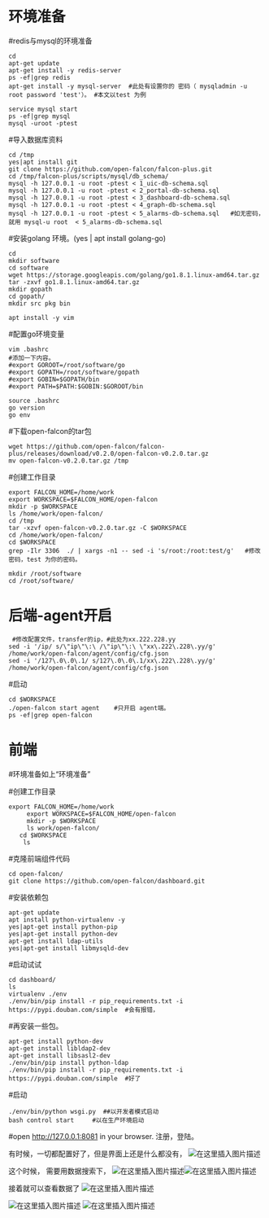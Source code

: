 ﻿#  环境准备
#redis与mysql的环境准备

```
cd
apt-get update
apt-get install -y redis-server
ps -ef|grep redis
apt-get install -y mysql-server  #此处有设置你的 密码（ mysqladmin -u root password 'test'）。 #本文以test 为例 
      
service mysql start
ps -ef|grep mysql     
mysql -uroot -ptest
```
#导入数据库资料

```
cd /tmp
yes|apt install git
git clone https://github.com/open-falcon/falcon-plus.git
cd /tmp/falcon-plus/scripts/mysql/db_schema/
mysql -h 127.0.0.1 -u root -ptest < 1_uic-db-schema.sql
mysql -h 127.0.0.1 -u root -ptest < 2_portal-db-schema.sql 
mysql -h 127.0.0.1 -u root -ptest < 3_dashboard-db-schema.sql 
mysql -h 127.0.0.1 -u root -ptest < 4_graph-db-schema.sql 
mysql -h 127.0.0.1 -u root -ptest < 5_alarms-db-schema.sql   #如无密码，就用 mysql-u root  < 5_alarms-db-schema.sql
```
#安装golang  环境。(yes | apt install golang-go)

```
cd 
mkdir software
cd software
wget https://storage.googleapis.com/golang/go1.8.1.linux-amd64.tar.gz
tar -zxvf go1.8.1.linux-amd64.tar.gz 
mkdir gopath
cd gopath/
mkdir src pkg bin

apt install -y vim 
```
#配置go环境变量

```
vim .bashrc 
#添加一下内容。
#export GOROOT=/root/software/go
#export GOPATH=/root/software/gopath
#export GOBIN=$GOPATH/bin
#export PATH=$PATH:$GOBIN:$GOROOT/bin

source .bashrc 
go version
go env	
```
#下载open-falcon的tar包

```
wget https://github.com/open-falcon/falcon-plus/releases/download/v0.2.0/open-falcon-v0.2.0.tar.gz
mv open-falcon-v0.2.0.tar.gz /tmp
```
#创建工作目录

```
export FALCON_HOME=/home/work
export WORKSPACE=$FALCON_HOME/open-falcon
mkdir -p $WORKSPACE
ls /home/work/open-falcon/
cd /tmp
tar -xzvf open-falcon-v0.2.0.tar.gz -C $WORKSPACE
cd /home/work/open-falcon/
cd $WORKSPACE
grep -Ilr 3306  ./ | xargs -n1 -- sed -i 's/root:/root:test/g'   #修改密码，test 为你的密码。
   
mkdir /root/software
cd /root/software/
```
#  后端-agent开启

```
 #修改配置文件，transfer的ip，#此处为xx.222.228.yy  
sed -i '/ip/ s/\"ip\"\:\ /\"ip\"\:\ \"xx\.222\.228\.yy/g' /home/work/open-falcon/agent/config/cfg.json
sed -i '/127\.0\.0\.1/ s/127\.0\.0\.1/xx\.222\.228\.yy/g'  /home/work/open-falcon/agent/config/cfg.json 
```
#启动

```
cd $WORKSPACE
./open-falcon start agent    #只开启 agent端。
ps -ef|grep open-falcon

```
 
 #   前端 
 #环境准备如上“环境准备”


 #创建工作目录    
```
export FALCON_HOME=/home/work
     export WORKSPACE=$FALCON_HOME/open-falcon
     mkdir -p $WORKSPACE
     ls work/open-falcon/
   cd $WORKSPACE
    ls
```
#克隆前端组件代码

```
cd open-falcon/
git clone https://github.com/open-falcon/dashboard.git 
```

 

#安装依赖包

```
apt-get update
apt install python-virtualenv -y  
yes|apt-get install python-pip
yes|apt-get install python-dev 
apt-get install ldap-utils
yes|apt-get install libmysqld-dev
```


#启动试试

```
cd dashboard/
ls
virtualenv ./env
./env/bin/pip install -r pip_requirements.txt -i https://pypi.douban.com/simple  #会有报错，
```



#再安装一些包。

```
apt-get install python-dev
apt-get install libldap2-dev
apt-get install libsasl2-dev
./env/bin/pip install python-ldap
./env/bin/pip install -r pip_requirements.txt -i https://pypi.douban.com/simple  #好了
```



#启动

```
./env/bin/python wsgi.py  ##以开发者模式启动
bash control start     #以在生产环境启动
```

  #open http://127.0.0.1:8081 in your browser.  注册，登陆。
  




有时候，一切都配置好了，但是界面上还是什么都没有， 
![在这里插入图片描述](https://img-blog.csdn.net/20181015181337677?watermark/2/text/aHR0cHM6Ly9ibG9nLmNzZG4ubmV0L3dlaXhpbl80MTA4ODg5MQ==/font/5a6L5L2T/fontsize/400/fill/I0JBQkFCMA==/dissolve/70)

这个时候， 需要用数据搜索下， 
![在这里插入图片描述](https://img-blog.csdn.net/20181015181751741?watermark/2/text/aHR0cHM6Ly9ibG9nLmNzZG4ubmV0L3dlaXhpbl80MTA4ODg5MQ==/font/5a6L5L2T/fontsize/400/fill/I0JBQkFCMA==/dissolve/70)![在这里插入图片描述](https://img-blog.csdn.net/20181015181634635?watermark/2/text/aHR0cHM6Ly9ibG9nLmNzZG4ubmV0L3dlaXhpbl80MTA4ODg5MQ==/font/5a6L5L2T/fontsize/400/fill/I0JBQkFCMA==/dissolve/70)

接着就可以查看数据了
![在这里插入图片描述](https://img-blog.csdn.net/20181015181904271?watermark/2/text/aHR0cHM6Ly9ibG9nLmNzZG4ubmV0L3dlaXhpbl80MTA4ODg5MQ==/font/5a6L5L2T/fontsize/400/fill/I0JBQkFCMA==/dissolve/70)

![在这里插入图片描述](https://img-blog.csdn.net/20181015182010504?watermark/2/text/aHR0cHM6Ly9ibG9nLmNzZG4ubmV0L3dlaXhpbl80MTA4ODg5MQ==/font/5a6L5L2T/fontsize/400/fill/I0JBQkFCMA==/dissolve/70)
![在这里插入图片描述](https://img-blog.csdn.net/20181018112027405?watermark/2/text/aHR0cHM6Ly9ibG9nLmNzZG4ubmV0L3dlaXhpbl80MTA4ODg5MQ==/font/5a6L5L2T/fontsize/400/fill/I0JBQkFCMA==/dissolve/70)
